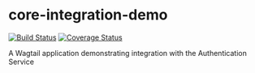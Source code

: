 core-integration-demo
=====================
[![Build Status](https://travis-ci.org/girleffect/core-integration-demo.svg?branch=develop)](https://travis-ci.org/girleffect/core-integration-demo)
[![Coverage Status](https://coveralls.io/repos/github/girleffect/core-integration-demo/badge.svg?branch=cobusc-coverage)](https://coveralls.io/github/girleffect/core-integration-demo?branch=cobusc-coverage)

A Wagtail application demonstrating integration with the Authentication Service

